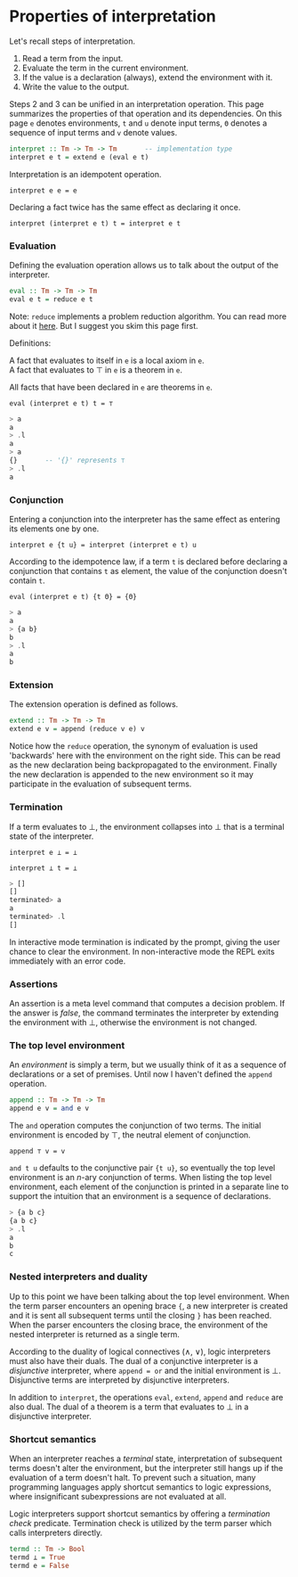 # Properties of interpretation

Let's recall steps of interpretation.

1. Read a term from the input.
2. Evaluate the term in the current environment.
4. If the value is a declaration (always), extend the environment with it.
3. Write the value to the output.

Steps 2 and 3 can be unified in an interpretation operation.
This page summarizes the properties of that operation and its dependencies. 
On this page `e` denotes environments, `t` and `u` denote input terms,
`Θ` denotes a sequence of input terms and `v` denote values.

~~~haskell
interpret :: Tm -> Tm -> Tm       -- implementation type
interpret e t = extend e (eval e t)
~~~

Interpretation is an idempotent operation.

`interpret e e = e`

Declaring a fact twice has the same effect as declaring it once.

`interpret (interpret e t) t = interpret e t`

### Evaluation

Defining the evaluation operation allows us to talk about the output
of the interpreter.

~~~haskell
eval :: Tm -> Tm -> Tm
eval e t = reduce e t
~~~

Note: `reduce` implements a problem reduction algorithm.
You can read more about it [here](reduce.md).
But I suggest you skim this page first.

Definitions:

A fact that evaluates to itself in `e` is a local axiom in `e`.  
A fact that evaluates to ⊤ in `e` is a theorem in `e`.  

All facts that have been declared in `e` are theorems in `e`.

`eval (interpret e t) t = ⊤`

~~~haskell
> a
a
> .l
a
> a
{}       -- '{}' represents ⊤
> .l
a
~~~

### Conjunction

Entering a conjunction into the interpreter has the same effect as
entering its elements one by one.

`interpret e {t u} = interpret (interpret e t) u`

According to the idempotence law, if a term `t` is declared before
declaring a conjunction that contains `t` as element, the value of the conjunction
doesn't contain `t`.

`eval (interpret e t) {t Θ} = {Θ}`

~~~haskell
> a
a
> {a b}
b
> .l
a
b
~~~

### Extension

The extension operation is defined as follows.

~~~haskell
extend :: Tm -> Tm -> Tm
extend e v = append (reduce v e) v
~~~

Notice how the `reduce` operation, the synonym of evaluation is
used 'backwards' here with the environment on the right side.
This can be read as the new declaration being backpropagated to the environment.
Finally the new declaration is appended to the new environment so
it may participate in the evaluation of subsequent terms.

### Termination

If a term evaluates to ⊥, the environment
collapses into ⊥ that is a terminal state of the interpreter.

`interpret e ⊥ = ⊥`

`interpret ⊥ t = ⊥`

~~~haskell
> []
[]
terminated> a
a
terminated> .l
[]
~~~

In interactive mode termination is indicated by the prompt,
giving the user chance to clear the environment.
In non-interactive mode the REPL exits immediately with an error code.

### Assertions

An assertion is a meta level command that computes a decision problem.
If the answer is *false*, the command terminates the interpreter
by extending the environment with ⊥, otherwise the environment is not changed.

### The top level environment

An *environment* is simply a term,
but we usually think of it as a sequence of declarations or a set of premises.
Until now I haven't defined the `append` operation.

~~~haskell
append :: Tm -> Tm -> Tm
append e v = and e v
~~~

The `and` operation computes the conjunction of two terms.
The initial environment is encoded by ⊤, the neutral element of conjunction.

`append ⊤ v = v`

`and t u` defaults to the conjunctive pair `{t u}`, so
eventually the top level environment is an *n*-ary conjunction of terms.
When listing the top level environment, each element of the
conjunction is printed in a separate line to support the intuition
that an environment is a sequence of declarations.

~~~haskell
> {a b c}
{a b c}
> .l
a
b
c
~~~

### Nested interpreters and duality

Up to this point we have been talking about the top level environment.
When the term parser encounters an opening brace `{`, a new
interpreter is created and it is sent all subsequent terms until
the closing `}` has been reached.
When the parser encounters the closing brace, the environment of
the nested interpreter is returned as a single term.

According to the duality of logical connectives (∧, ∨),
logic interpreters must also have their duals.
The dual of a conjunctive interpreter is a *disjunctive* interpreter,
where `append = or` and the initial environment is ⊥.
Disjunctive terms are interpreted by disjunctive interpreters.

In addition to `interpret`, the operations `eval`, `extend`, `append`
and `reduce` are also dual.
The dual of a theorem is a term that evaluates to ⊥ in a disjunctive
interpreter.

### Shortcut semantics

When an interpreter reaches a *terminal* state, interpretation of subsequent
terms doesn't alter the environment, but the interpreter still hangs up
if the evaluation of a term doesn't halt.
To prevent such a situation, many programming languages apply shortcut
semantics to logic expressions, where insignificant subexpressions
are not evaluated at all.

Logic interpreters support shortcut semantics by offering a
*termination check* predicate.
Termination check is utilized by the term parser which calls interpreters directly.

~~~haskell
termd :: Tm -> Bool
termd ⊥ = True
termd e = False
~~~

